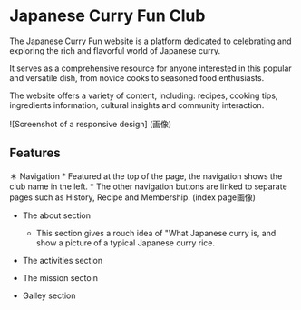 # Japanese Curry Fun Club

The Japanese Curry Fun website is a platform dedicated to celebrating and exploring the rich and flavorful world of Japanese curry. 

It serves as a comprehensive resource for anyone interested in this popular and versatile dish, from novice cooks to seasoned food enthusiasts. 

The website offers a variety of content, including: recipes, cooking tips, ingredients information, cultural insights and community interaction. 

![Screenshot of a responsive design]
(画像)

## Features
＊ Navigation
    * Featured at the top of the page, the navigation shows the club name in the left. 
    * The other navigation buttons are linked to separate pages such as History, Recipe and Membership. 
 (index page画像)  

* The about section 
    * This section gives a rouch idea of "What Japanese curry is, and show a picture of a typical Japanese curry rice. 

* The activities section

* The mission sectoin 

* Galley section 

